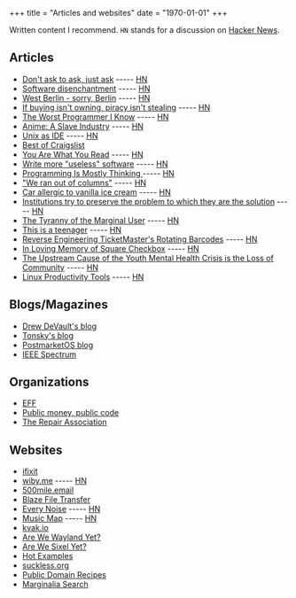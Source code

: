 +++
title = "Articles and websites"
date = "1970-01-01"
+++

Written content I recommend. `HN` stands for a discussion on [Hacker News](https://en.wikipedia.org/wiki/Hacker_News).
<!--more-->

## Articles

- [Don't ask to ask, just ask](https://dontasktoask.com/) ----- [HN](https://news.ycombinator.com/item?id=30639225)
- [Software disenchantment](https://tonsky.me/blog/disenchantment/) ----- [HN](https://news.ycombinator.com/item?id=21929709)
- [West Berlin - sorry, Berlin](https://groups.google.com/g/eunet.politics/c/LbrVEM7zp-Y/m/ae_hhAk9jd8J) ----- [HN](https://news.ycombinator.com/item?id=35937637)
- [If buying isn't owning, piracy isn't stealing](https://pluralistic.net/2023/12/08/playstationed/) ----- [HN](https://news.ycombinator.com/item?id=38579899)
- [The Worst Programmer I Know](https://dannorth.net/the-worst-programmer/) ----- [HN](https://news.ycombinator.com/item?id=37361947)
- [Anime: A Slave Industry](https://hitregbroke.com/anime/) ----- [HN](https://news.ycombinator.com/item?id=39074062)
- [Unix as IDE](https://blog.sanctum.geek.nz/series/unix-as-ide/) ----- [HN](https://news.ycombinator.com/item?id=12653028)
- [Best of Craigslist](https://www.craigslist.org/about/best/all/)
- [You Are What You Read](https://blog.jim-nielsen.com/2024/you-are-what-you-read/) ----- [HN](https://news.ycombinator.com/item?id=40151952)
- [Write more "useless" software](https://ntietz.com/blog/write-more-useless-software/) ----- [HN](https://news.ycombinator.com/item?id=37911900)
- [Programming Is Mostly Thinking ](http://agileotter.blogspot.com/2014/09/programming-is-mostly-thinking.html) ----- [HN](https://news.ycombinator.com/item?id=40103407)
- ["We ran out of columns"](https://jimmyhmiller.github.io/ugliest-beautiful-codebase) ----- [HN](https://news.ycombinator.com/item?id=41146239)
- [Car allergic to vanilla ice cream](https://www.cs.cmu.edu/~wkw/humour/carproblems.txt) ----- [HN](https://news.ycombinator.com/item?id=37584399)
- [Institutions try to preserve the problem to which they are the solution](https://effectiviology.com/shirky-principle/) ----- [HN](https://news.ycombinator.com/item?id=39491863)
- [The Tyranny of the Marginal User](https://nothinghuman.substack.com/p/the-tyranny-of-the-marginal-user) ----- [HN](https://news.ycombinator.com/item?id=37509507)
- [This is a teenager](https://pudding.cool/2024/03/teenagers/) ----- [HN](https://news.ycombinator.com/item?id=40053774)
- [Reverse Engineering TicketMaster's Rotating Barcodes](https://conduition.io/coding/ticketmaster/) ----- [HN](https://news.ycombinator.com/item?id=40906148)
- [In Loving Memory of Square Checkbox](https://tonsky.me/blog/checkbox/) ----- [HN](https://news.ycombinator.com/item?id=39161339)
- [The Upstream Cause of the Youth Mental Health Crisis is the Loss of Community](https://www.afterbabel.com/p/the-upstream-cause-of-the-youth-mental) ----- [HN](https://news.ycombinator.com/item?id=41139150)
- [Linux Productivity Tools](https://www.usenix.org/sites/default/files/conference/protected-files/lisa19_maheshwari.pdf) ----- [HN](https://news.ycombinator.com/item?id=23229241)

## Blogs/Magazines

- [Drew DeVault's blog](https://drewdevault.com/)
- [Tonsky's blog](https://tonsky.me/)
- [PostmarketOS blog](https://postmarketos.org/blog/)
- [IEEE Spectrum](https://spectrum.ieee.org/)

## Organizations

- [EFF](https://www.eff.org/)
- [Public money, public code](https://publiccode.eu/en/)
- [The Repair Association](https://www.repair.org/)

## Websites

- [ifixit](https://www.ifixit.com/)
- [wiby.me](https://wiby.me/) ----- [HN](https://news.ycombinator.com/item?id=30639225)
- [500mile.email](https://500mile.email/)
- [Blaze File Transfer](https://blaze.vercel.app/)
- [Every Noise](https://everynoise.com) ----- [HN](https://news.ycombinator.com/item?id=26668426)
- [Music Map](https://www.music-map.com/) ----- [HN](https://news.ycombinator.com/item?id=38481426)
- [kvak.io](https://kvak.io/about)
- [Are We Wayland Yet?](https://arewewaylandyet.com/)
- [Are We Sixel Yet?](https://www.arewesixelyet.com/)
- [Hot Examples](https://hotexamples.com/)
- [suckless.org](https://suckless.org/)
- [Public Domain Recipes](https://publicdomainrecipes.com/)
- [Marginalia Search](https://search.marginalia.nu/)
